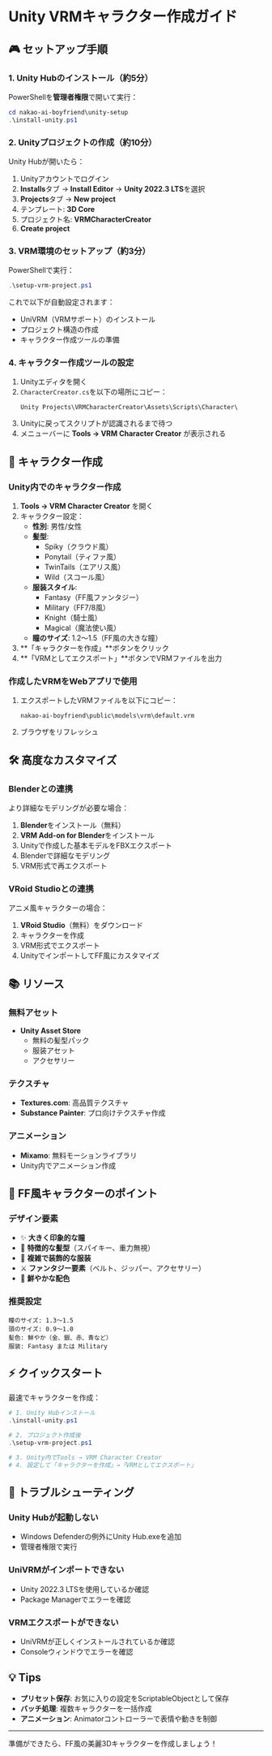 # Unity VRMキャラクター作成ガイド

## 🎮 セットアップ手順

### 1. Unity Hubのインストール（約5分）

PowerShellを**管理者権限**で開いて実行：

```powershell
cd nakao-ai-boyfriend\unity-setup
.\install-unity.ps1
```

### 2. Unityプロジェクトの作成（約10分）

Unity Hubが開いたら：
1. Unityアカウントでログイン
2. **Installs**タブ → **Install Editor** → **Unity 2022.3 LTS**を選択
3. **Projects**タブ → **New project**
4. テンプレート: **3D Core**
5. プロジェクト名: **VRMCharacterCreator**
6. **Create project**

### 3. VRM環境のセットアップ（約3分）

PowerShellで実行：

```powershell
.\setup-vrm-project.ps1
```

これで以下が自動設定されます：
- UniVRM（VRMサポート）のインストール
- プロジェクト構造の作成
- キャラクター作成ツールの準備

### 4. キャラクター作成ツールの設定

1. Unityエディタを開く
2. `CharacterCreator.cs`を以下の場所にコピー：
   ```
   Unity Projects\VRMCharacterCreator\Assets\Scripts\Character\
   ```
3. Unityに戻ってスクリプトが認識されるまで待つ
4. メニューバーに **Tools → VRM Character Creator** が表示される

## 🎨 キャラクター作成

### Unity内でのキャラクター作成

1. **Tools → VRM Character Creator** を開く
2. キャラクター設定：
   - **性別**: 男性/女性
   - **髪型**: 
     - Spiky（クラウド風）
     - Ponytail（ティファ風）
     - TwinTails（エアリス風）
     - Wild（スコール風）
   - **服装スタイル**:
     - Fantasy（FF風ファンタジー）
     - Military（FF7/8風）
     - Knight（騎士風）
     - Magical（魔法使い風）
   - **瞳のサイズ**: 1.2〜1.5（FF風の大きな瞳）
3. **「キャラクターを作成」**ボタンをクリック
4. **「VRMとしてエクスポート」**ボタンでVRMファイルを出力

### 作成したVRMをWebアプリで使用

1. エクスポートしたVRMファイルを以下にコピー：
   ```
   nakao-ai-boyfriend\public\models\vrm\default.vrm
   ```
2. ブラウザをリフレッシュ

## 🛠️ 高度なカスタマイズ

### Blenderとの連携

より詳細なモデリングが必要な場合：

1. **Blender**をインストール（無料）
2. **VRM Add-on for Blender**をインストール
3. Unityで作成した基本モデルをFBXエクスポート
4. Blenderで詳細なモデリング
5. VRM形式で再エクスポート

### VRoid Studioとの連携

アニメ風キャラクターの場合：

1. **VRoid Studio**（無料）をダウンロード
2. キャラクターを作成
3. VRM形式でエクスポート
4. UnityでインポートしてFF風にカスタマイズ

## 📚 リソース

### 無料アセット

- **Unity Asset Store**
  - 無料の髪型パック
  - 服装アセット
  - アクセサリー

### テクスチャ

- **Textures.com**: 高品質テクスチャ
- **Substance Painter**: プロ向けテクスチャ作成

### アニメーション

- **Mixamo**: 無料モーションライブラリ
- Unity内でアニメーション作成

## 🎯 FF風キャラクターのポイント

### デザイン要素
- ✨ **大きく印象的な瞳**
- 🦱 **特徴的な髪型**（スパイキー、重力無視）
- 👗 **複雑で装飾的な服装**
- ⚔️ **ファンタジー要素**（ベルト、ジッパー、アクセサリー）
- 🎨 **鮮やかな配色**

### 推奨設定
```
瞳のサイズ: 1.3〜1.5
頭のサイズ: 0.9〜1.0
髪色: 鮮やか（金、銀、赤、青など）
服装: Fantasy または Military
```

## ⚡ クイックスタート

最速でキャラクターを作成：

```powershell
# 1. Unity Hubインストール
.\install-unity.ps1

# 2. プロジェクト作成後
.\setup-vrm-project.ps1

# 3. Unity内でTools → VRM Character Creator
# 4. 設定して「キャラクターを作成」→「VRMとしてエクスポート」
```

## 🔧 トラブルシューティング

### Unity Hubが起動しない
- Windows Defenderの例外にUnity Hub.exeを追加
- 管理者権限で実行

### UniVRMがインポートできない
- Unity 2022.3 LTSを使用しているか確認
- Package Managerでエラーを確認

### VRMエクスポートができない
- UniVRMが正しくインストールされているか確認
- Consoleウィンドウでエラーを確認

## 💡 Tips

- **プリセット保存**: お気に入りの設定をScriptableObjectとして保存
- **バッチ処理**: 複数キャラクターを一括作成
- **アニメーション**: Animatorコントローラーで表情や動きを制御

---

準備ができたら、FF風の美麗3Dキャラクターを作成しましょう！